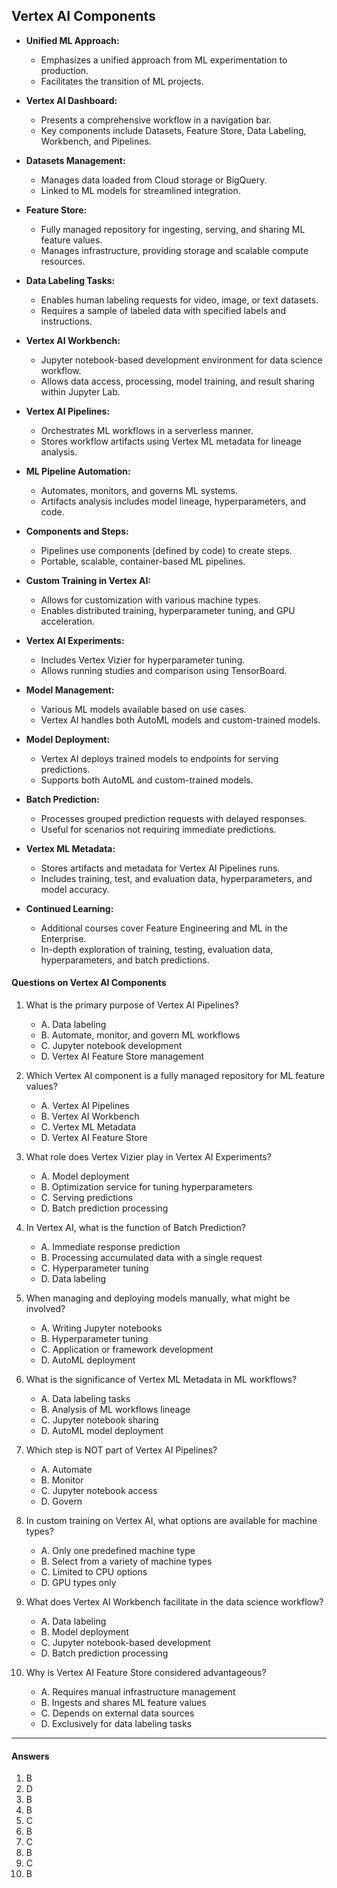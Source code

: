 ## Vertex AI Components

- **Unified ML Approach:**
  - Emphasizes a unified approach from ML experimentation to production.
  - Facilitates the transition of ML projects.

- **Vertex AI Dashboard:**
  - Presents a comprehensive workflow in a navigation bar.
  - Key components include Datasets, Feature Store, Data Labeling, Workbench, and Pipelines.

- **Datasets Management:**
  - Manages data loaded from Cloud storage or BigQuery.
  - Linked to ML models for streamlined integration.

- **Feature Store:**
  - Fully managed repository for ingesting, serving, and sharing ML feature values.
  - Manages infrastructure, providing storage and scalable compute resources.

- **Data Labeling Tasks:**
  - Enables human labeling requests for video, image, or text datasets.
  - Requires a sample of labeled data with specified labels and instructions.

- **Vertex AI Workbench:**
  - Jupyter notebook-based development environment for data science workflow.
  - Allows data access, processing, model training, and result sharing within Jupyter Lab.

- **Vertex AI Pipelines:**
  - Orchestrates ML workflows in a serverless manner.
  - Stores workflow artifacts using Vertex ML metadata for lineage analysis.

- **ML Pipeline Automation:**
  - Automates, monitors, and governs ML systems.
  - Artifacts analysis includes model lineage, hyperparameters, and code.

- **Components and Steps:**
  - Pipelines use components (defined by code) to create steps.
  - Portable, scalable, container-based ML pipelines.

- **Custom Training in Vertex AI:**
  - Allows for customization with various machine types.
  - Enables distributed training, hyperparameter tuning, and GPU acceleration.

- **Vertex AI Experiments:**
  - Includes Vertex Vizier for hyperparameter tuning.
  - Allows running studies and comparison using TensorBoard.

- **Model Management:**
  - Various ML models available based on use cases.
  - Vertex AI handles both AutoML models and custom-trained models.

- **Model Deployment:**
  - Vertex AI deploys trained models to endpoints for serving predictions.
  - Supports both AutoML and custom-trained models.

- **Batch Prediction:**
  - Processes grouped prediction requests with delayed responses.
  - Useful for scenarios not requiring immediate predictions.

- **Vertex ML Metadata:**
  - Stores artifacts and metadata for Vertex AI Pipelines runs.
  - Includes training, test, and evaluation data, hyperparameters, and model accuracy.

- **Continued Learning:**
  - Additional courses cover Feature Engineering and ML in the Enterprise.
  - In-depth exploration of training, testing, evaluation data, hyperparameters, and batch predictions.

#### Questions on Vertex AI Components 

1. What is the primary purpose of Vertex AI Pipelines?
   - A. Data labeling
   - B. Automate, monitor, and govern ML workflows
   - C. Jupyter notebook development
   - D. Vertex AI Feature Store management

2. Which Vertex AI component is a fully managed repository for ML feature values?
   - A. Vertex AI Pipelines
   - B. Vertex AI Workbench
   - C. Vertex ML Metadata
   - D. Vertex AI Feature Store

3. What role does Vertex Vizier play in Vertex AI Experiments?
   - A. Model deployment
   - B. Optimization service for tuning hyperparameters
   - C. Serving predictions
   - D. Batch prediction processing

4. In Vertex AI, what is the function of Batch Prediction?
   - A. Immediate response prediction
   - B. Processing accumulated data with a single request
   - C. Hyperparameter tuning
   - D. Data labeling

5. When managing and deploying models manually, what might be involved?
   - A. Writing Jupyter notebooks
   - B. Hyperparameter tuning
   - C. Application or framework development
   - D. AutoML deployment

6. What is the significance of Vertex ML Metadata in ML workflows?
   - A. Data labeling tasks
   - B. Analysis of ML workflows lineage
   - C. Jupyter notebook sharing
   - D. AutoML model deployment

7. Which step is NOT part of Vertex AI Pipelines?
   - A. Automate
   - B. Monitor
   - C. Jupyter notebook access
   - D. Govern

8. In custom training on Vertex AI, what options are available for machine types?
   - A. Only one predefined machine type
   - B. Select from a variety of machine types
   - C. Limited to CPU options
   - D. GPU types only

9. What does Vertex AI Workbench facilitate in the data science workflow?
   - A. Data labeling
   - B. Model deployment
   - C. Jupyter notebook-based development
   - D. Batch prediction processing

10. Why is Vertex AI Feature Store considered advantageous?
    - A. Requires manual infrastructure management
    - B. Ingests and shares ML feature values
    - C. Depends on external data sources
    - D. Exclusively for data labeling tasks

---
#### Answers

1. B
2. D
3. B
4. B
5. C
6. B
7. C
8. B
9. C
10. B